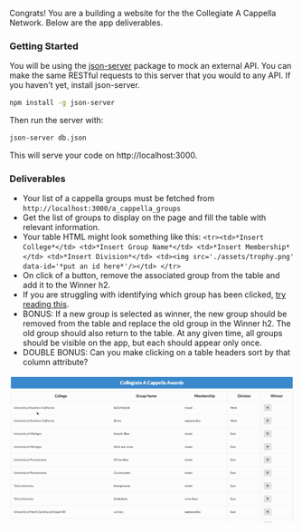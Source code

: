 Congrats! You are a building a website for the the Collegiate A Cappella Network. Below are the app deliverables.

### Getting Started

You will be using the [json-server](https://github.com/typicode/json-server) package to mock an external API. You can make the same RESTful requests to this server that you would to any API. If you haven't yet, install json-server.
```bash
npm install -g json-server
```

Then run the server with:
```bash
json-server db.json
```

This will serve your code on http://localhost:3000.

### Deliverables

- Your list of a cappella groups must be fetched from `http://localhost:3000/a_cappella_groups`
- Get the list of groups to display on the page and fill the table with relevant information.
- Your table HTML might look something like this: `<tr><td>*Insert College*</td> <td>*Insert Group Name*</td> <td>*Insert Membership*</td> <td>*Insert Division*</td> <td><img src='./assets/trophy.png' data-id='*put an id here*'/></td> </tr>`
- On click of a button, remove the associated group from the table and add it to the Winner h2.
- If you are struggling with identifying which group has been clicked, [try reading this](https://developer.mozilla.org/en-US/docs/Learn/HTML/Howto/Use_data_attributes).
- BONUS: If a new group is selected as winner, the new group should be removed from the table and replace the old group in the Winner h2. The old group should also return to the table. At any given time, all groups should be visible on the app, but each should appear only once.
- DOUBLE BONUS: Can you make clicking on a table headers sort by that column attribute?

![demo](assets/app.gif)